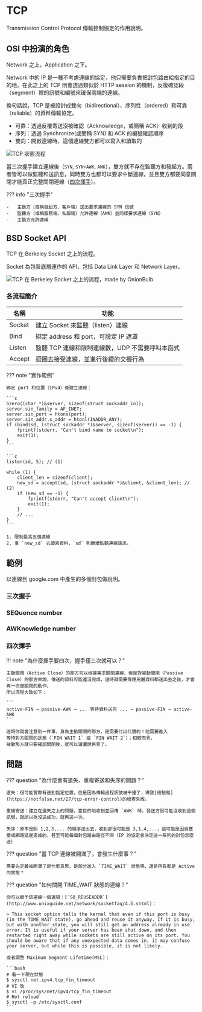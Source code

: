 # TCP

Transmission Control Protocol 傳輸控制協定的作用說明。

## OSI 中扮演的角色

Network 之上，Application 之下。

Network 中的 IP 是一種不考慮連線的協定，他只需要負責把封包路由給指定的目的地。在此之上的 TCP
則會透過類似於 HTTP session 的機制，反復確認段（segment）裡的訊號和編號來確保兩端的連線。

換句話說，TCP 是被設計成雙向（bidirectional）、序列性（ordered）和可靠（reliable）的資料傳輸協定。

-   可靠：透過反覆寄送沒被確認（Acknowledge，或簡稱 ACK）收到的段
-   序列：透過 Synchronize(或簡稱 SYN) 和 ACK 的編號確認順序
-   雙向：開啟連線時，這個連線雙方都可以寫入和讀取的

![TCP 狀態流程](https://imgur.com/jeS7mge.png)

當三次握手建立連線後（`SYN`, `SYN+AWK`, `AWK`），雙方就不存在監聽方和發起方。兩者皆可以做監聽和送訊息，同時雙方也都可以要求中斷連線，並且雙方都要同意關閉才能真正完整關閉連線（[四次揮手](#_5)）。

??? info "三次握手"

    -   主動方（或稱發起方、客戶端）送出要求連線的 SYN 信號
    -   監聽方（或稱服務端、私服端）允許連線（AWK）並同樣要求連線（SYN）
    -   主動方允許連線

## BSD Socket API

TCP 在 Berkeley Socket 之上的流程。

Socket 為包裝底層運作的 API，包括 Data Link Layer 和 Network Layer。

![TCP 在 Berkeley Socket 之上的流程，made by OnionBulb](https://i.imgur.com/oZrUYJQ.png)

### 各流程簡介

| 名稱   | 功能                                            |
| ------ | ----------------------------------------------- |
| Socket | 建立 Socket 來監聽（listen）連線                |
| Bind   | 綁定 address 和 port，可設定 IP 遮罩            |
| Listen | 監聽 TCP 連線和限制連線數，UDP 不需要呼叫本函式 |
| Accept | 迴圈去接受連線，並進行後續的交握行為            |

??? note "實作範例"

    綁定 port 和位置（IPv4）後建立連線：

    ```c
    bzero((char *)&server, sizeof(struct sockaddr_in));
    server.sin_family = AF_INET;
    server.sin_port = htons(port);
    server.sin_addr.s_addr = htonl(INADDR_ANY);
    if (bind(sd, (struct sockaddr *)&server, sizeof(server)) == -1) {
        fprintf(stderr, "Can't bind name to socket\n");
        exit(1);
    }
    ```

    ```c
    listen(sd, 5); // (1)

    while (1) {
        client_len = sizeof(client);
        new_sd = accept(sd, (struct sockaddr *)&client, &client_len); // (2)
        if (new_sd == -1) {
            fprintf(stderr, "Can't accept client\n");
            exit(1);
        }
        // ...
    }
    ```

    1. 限制最高五個連線
    2. 拿 `new_sd` 去讀寫資料，`sd` 則繼續監聽連線請求。

## 範例

以連線到 google.com 中產生的多個封包做說明。

### 三次握手

### SEQuence number

### AWKnowledge number

### 四次揮手

!!! note "為什麼揮手要四次，握手僅三次就可以？"

    主動關閉（Active Close）的那方可以根據需求關閉連線，但是對被動關閉（Passive Close）的那方來說，傳送的資料可能還沒完成，這時就需要等應用層資料都送出去之後，才會再一次做關閉的動作。
    所以流程大致如下：

    ```
    active-FIN → passive-AWK → ... 等待資料送完 ... → passive-FIN → active-AWK
    ```

    這時你就會注意到一件事，身為主動關閉的那方，是需要付出代價的！他需要進入
    等待對方關閉的狀態（`FIN WAIT 1` 或 `FIN WAIT 2`）；相較而言，
    被動那方就只要確認關閉後，就可以瀟灑說再見了。

## 問題

??? question "為什麼會有遺失、重複寄送和失序的問題？"

    遺失：很可能實際有送到指定位置，但是因為傳輸過程訊號被干擾了，導致[檢驗和](https://notfalse.net/27/tcp-error-control)的檢查失敗。

    重複寄送：建立在遺失之上的問題，當目的地收到並回傳 `AWK` 時，發送方很可能沒收到這個訊號，就誤以為沒送成功，就再送一次。

    失序：原本是照 1,2,3,... 的順序送出去，收到卻很可能是 3,1,4,...，這可能是因爲壅塞或網路延遲造成的，甚至可能每個封包路由路徑不同（IP 的協定會決定這一系列的封包怎麼送）

??? question "當 TCP 連線被開滿了，會發生什麼事？"

    需要先定義被開滿了是什麼意思，是部分進入 `TIME_WAIT` 狀態嗎，還是所有都是 Active 的狀態？

??? question "如何關閉 TIME_WAIT 狀態的連線？"

    你可以賦予該連線一個選項：[`SO_REUSEADDR`](http://www.unixguide.net/network/socketfaq/4.5.shtml)：

    > This socket option tells the kernel that even if this port is busy (in the TIME_WAIT state), go ahead and reuse it anyway. If it is busy, but with another state, you will still get an address already in use error. It is useful if your server has been shut down, and then restarted right away while sockets are still active on its port. You should be aware that if any unexpected data comes in, it may confuse your server, but while this is possible, it is not likely.

    或者調整 Maximum Segment Lifetime(MSL)：
    
    ```bash
    # 看一下現在狀態
    $ sysctl net.ipv4.tcp_fin_timeout
    # VI 改
    $ vi /proc/sys/net/ipv4/tcp_fin_timeout
    # Hot reload
    $ sysctl -p /etc/sysctl.conf
    ```

